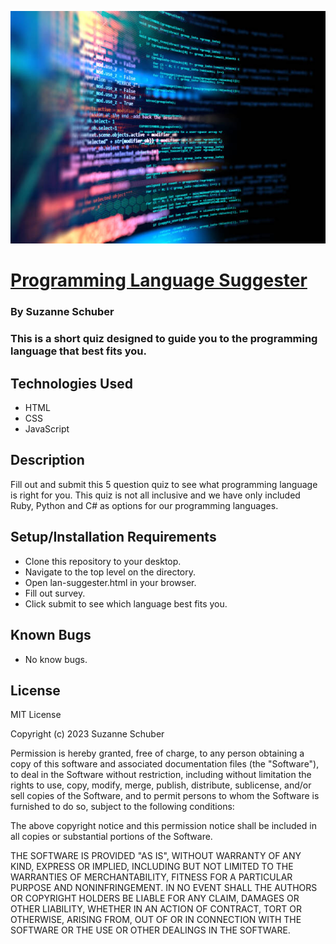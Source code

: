 ![A blue computer screen with code in many differnt colors.](images/code.jpeg)

# [Programming Language Suggester](https://suzsch.github.io/Lan-suggester/)

### By Suzanne Schuber

### This is a short quiz designed to guide you to the programming language that best fits you.

## Technologies Used

* HTML
* CSS
* JavaScript

## Description

Fill out and submit this 5 question quiz to see what programming language is right for you. This quiz is not all inclusive and we have only included Ruby, Python and C# as options for our programming languages.

## Setup/Installation Requirements

* Clone this repository to your desktop.
* Navigate to the top level on the directory.
* Open lan-suggester.html in your browser.
* Fill out survey.
* Click submit to see which language best fits you.

## Known Bugs

* No know bugs.

## License

MIT License

Copyright (c) 2023 Suzanne Schuber

Permission is hereby granted, free of charge, to any person obtaining a copy
of this software and associated documentation files (the "Software"), to deal
in the Software without restriction, including without limitation the rights
to use, copy, modify, merge, publish, distribute, sublicense, and/or sell
copies of the Software, and to permit persons to whom the Software is
furnished to do so, subject to the following conditions:

The above copyright notice and this permission notice shall be included in all
copies or substantial portions of the Software.

THE SOFTWARE IS PROVIDED "AS IS", WITHOUT WARRANTY OF ANY KIND, EXPRESS OR
IMPLIED, INCLUDING BUT NOT LIMITED TO THE WARRANTIES OF MERCHANTABILITY,
FITNESS FOR A PARTICULAR PURPOSE AND NONINFRINGEMENT. IN NO EVENT SHALL THE
AUTHORS OR COPYRIGHT HOLDERS BE LIABLE FOR ANY CLAIM, DAMAGES OR OTHER
LIABILITY, WHETHER IN AN ACTION OF CONTRACT, TORT OR OTHERWISE, ARISING FROM,
OUT OF OR IN CONNECTION WITH THE SOFTWARE OR THE USE OR OTHER DEALINGS IN THE
SOFTWARE.